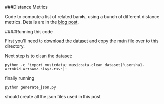 ###Distance Metrics

Code to compute a list of related bands, using a bunch of different distance
metrics. Details are in the [blog post](http://www.benfrederickson.com/distance-metrics/).

####Running this code

First you'll need to [download the dataset](http://www.dtic.upf.edu/~ocelma/MusicRecommendationDataset/lastfm-360K.html) and copy the main file over to this directory.

Next step is to clean the dataset:

```python -c 'import musicdata; musicdata.clean_dataset("usersha1-artmbid-artname-plays.tsv")'```

finally running

```python generate_json.py```

should create all the json files used in this post

